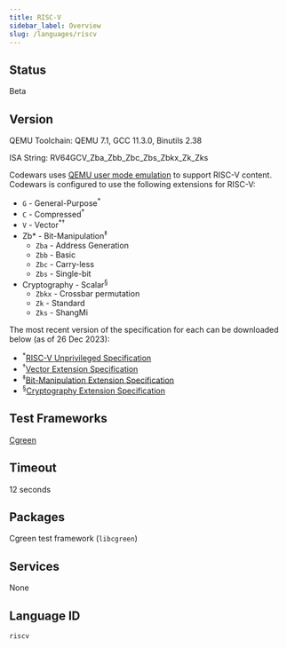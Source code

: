 ```yaml
---
title: RISC-V
sidebar_label: Overview
slug: /languages/riscv
---
```


## Status

Beta

## Version

QEMU Toolchain: QEMU 7.1, GCC 11.3.0, Binutils 2.38

ISA String: RV64GCV_Zba_Zbb_Zbc_Zbs_Zbkx_Zk_Zks

Codewars uses [QEMU user mode emulation](https://www.qemu.org/docs/master/user/main.html) to support RISC-V content. Codewars is configured to use the following extensions for RISC-V:
- `G` - General-Purpose<sup>*</sup>
- `C` - Compressed<sup>*</sup>
- `V` - Vector<sup>*†</sup>
- Zb* - Bit-Manipulation<sup>‡</sup>
    - `Zba` - Address Generation
    - `Zbb` - Basic
    - `Zbc` - Carry-less
    - `Zbs` - Single-bit
- Cryptography - Scalar<sup>§</sup>
    - `Zbkx` - Crossbar permutation
    - `Zk` - Standard
    - `Zks` - ShangMi

The most recent version of the specification for each can be downloaded below (as of 26 Dec 2023):
- <sup>*</sup><a href="https://github.com/riscv/riscv-isa-manual/releases/download/riscv-isa-release-056b6ff-2023-10-02/unpriv-isa-asciidoc.pdf" >RISC-V Unprivileged Specification</a>
- <sup>†</sup>[Vector Extension Specification](https://github.com/riscv/riscv-v-spec/releases/download/v1.0/riscv-v-spec-1.0.pdf)
- <sup>‡</sup>[Bit-Manipulation Extension Specification](https://github.com/riscv/riscv-bitmanip/releases/download/1.0.0/bitmanip-1.0.0.pdf)
- <sup>§</sup>[Cryptography Extension Specification](https://github.com/riscv/riscv-crypto/releases/download/v1.0.1-scalar/riscv-crypto-spec-scalar-v1.0.1.pdf)

## Test Frameworks

[Cgreen](https://cgreen-devs.github.io/cgreen/)

## Timeout

12 seconds

## Packages

Cgreen test framework (`libcgreen`)

## Services

None

## Language ID

`riscv`
